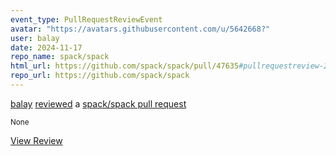 ```yaml
---
event_type: PullRequestReviewEvent
avatar: "https://avatars.githubusercontent.com/u/5642668?"
user: balay
date: 2024-11-17
repo_name: spack/spack
html_url: https://github.com/spack/spack/pull/47635#pullrequestreview-2440831915
repo_url: https://github.com/spack/spack
---
```


<a href='https://github.com/balay' target='_blank'>balay</a> <a href='https://github.com/spack/spack/pull/47635#pullrequestreview-2440831915' target='_blank'>reviewed</a> a <a href='https://github.com/spack/spack/pull/47635' target='_blank'>spack/spack pull request</a>

<small>None</small>

<a href='https://github.com/spack/spack/pull/47635#pullrequestreview-2440831915' target='_blank'>View Review</a>